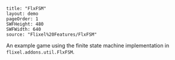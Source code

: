 ```
title: "FlxFSM"
layout: demo
pageOrder: 1
SWFHeight: 480
SWFWidth: 640
source: "Flixel%20Features/FlxFSM"
```

An example game using the finite state machine implementation in `flixel.addons.util.FlxFSM`.